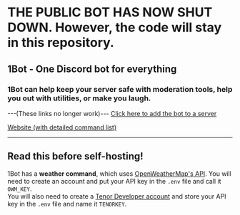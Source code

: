 # THE PUBLIC BOT HAS NOW SHUT DOWN. However, the code will stay in this repository.
## 1Bot - One Discord bot for everything

### 1Bot can help keep your server safe with moderation tools, help you out with utilities, or make you laugh.

---(These links no longer work)---
[Click here to add the bot to a server](https://dsc.gg/1bot)

[Website (with detailed command list)](https://1bot.netlify.app)
--- ---

## Read this before self-hosting!
1Bot has a **weather command**, which uses [OpenWeatherMap's API](https://openweathermap.org/api). You will need to create an account and put your API key in the `.env` file and call it `OWM_KEY`.  
You will also need to create a [Tenor Developer account](https://tenor.com/developer/keyregistration) and store your API key in the `.env` file and name it `TENORKEY`.
